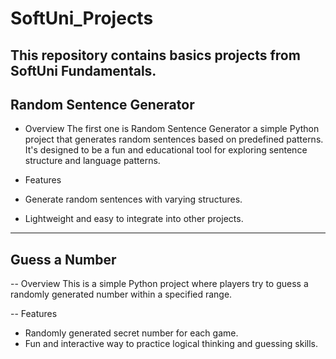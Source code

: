 # SoftUni_Projects
This repository contains basics projects from SoftUni Fundamentals.
-------------------------------------------------------------------

## Random Sentence Generator
- Overview
The first one is Random Sentence Generator a simple Python project that generates random sentences based on predefined patterns. It's designed to be a fun and educational tool for exploring sentence structure and language patterns.

- Features
- Generate random sentences with varying structures.
- Lightweight and easy to integrate into other projects.

----------------------------------------------------------

## Guess a Number
-- Overview
This is a simple Python project where players try to guess a randomly generated number within a specified range.

-- Features
- Randomly generated secret number for each game.
- Fun and interactive way to practice logical thinking and guessing skills.
